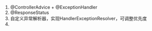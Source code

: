 

1. @ControllerAdvice + @ExceptionHandler
2. @ResponseStatus
3. 自定义异常解析器，实现HandlerExceptionResolver，可调整优先度
4. 